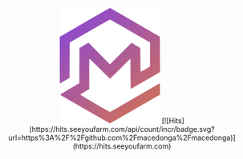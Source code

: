 <p align="center">
  <img src="https://raw.githubusercontent.com/macedonga/macedonga/master/pfp.svg" width="200px">
  [![Hits](https://hits.seeyoufarm.com/api/count/incr/badge.svg?url=https%3A%2F%2Fgithub.com%2Fmacedonga%2Fmacedonga)](https://hits.seeyoufarm.com)
</p>
